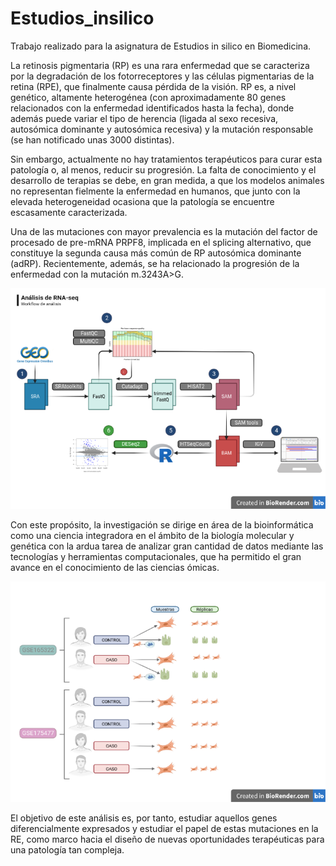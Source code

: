 # Estudios_insilico
Trabajo realizado para la asignatura de Estudios in silico en Biomedicina. 

La retinosis pigmentaria (RP) es una rara enfermedad que se caracteriza por la degradación de los fotorreceptores y las células pigmentarias de la retina (RPE), que finalmente causa pérdida de la visión. RP es, a nivel genético, altamente heterogénea (con aproximadamente 80 genes relacionados con la enfermedad identificados hasta la fecha), donde además puede variar el tipo de herencia (ligada al sexo recesiva, autosómica dominante y autosómica recesiva) y la mutación responsable (se han notificado unas 3000 distintas). 

Sin embargo, actualmente no hay tratamientos terapéuticos para curar esta patología o, al menos, reducir su progresión. La falta de conocimiento y el desarrollo de terapias se debe, en gran medida, a que los modelos animales no representan fielmente la enfermedad en humanos, que junto con la elevada heterogeneidad ocasiona que la patología se encuentre escasamente caracterizada.

Una de las mutaciones con mayor prevalencia es la mutación del factor de procesado de pre-mRNA PRPF8, implicada en el splicing alternativo, que constituye la segunda causa más común de RP autosómica dominante (adRP). Recientemente, además, se ha relacionado la progresión de la enfermedad con la mutación m.3243A>G. 

![](https://github.com/PilarLF/Estudios_insilico/blob/main/ExtraFiles/imagenes/Pipeline2.png)

Con este propósito, la investigación se dirige en área de la bioinformática como una ciencia integradora en el ámbito de la biología molecular y genética con la ardua tarea de analizar gran cantidad de datos mediante las tecnologías y herramientas computacionales, que ha permitido el gran avance en el conocimiento de las ciencias ómicas. 

![](https://github.com/PilarLF/Estudios_insilico/blob/main/ExtraFiles/imagenes/Untitled.png)

El objetivo de este análisis es, por tanto, estudiar aquellos genes diferencialmente expresados y estudiar el papel de estas mutaciones en la RE, como marco hacia el diseño de nuevas oportunidades terapéuticas para una patología tan compleja. 
